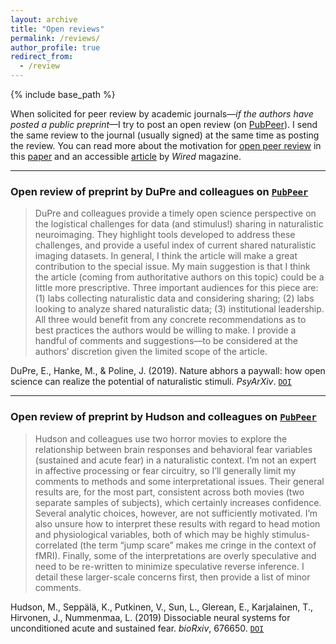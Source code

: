 ```yaml
---
layout: archive
title: "Open reviews"
permalink: /reviews/
author_profile: true
redirect_from:
  - /review
---
```


{% include base_path %}

When solicited for peer review by academic journals&mdash;*if the authors have posted a public preprint*&mdash;I try to post an open review (on [PubPeer](https://pubpeer.com/)). I send the same review to the journal (usually signed) at the same time as posting the review. You can read more about the motivation for [open peer review](https://en.wikipedia.org/wiki/Open_peer_review) in this [paper](https://doi.org/10.3389/fncom.2012.00079) and an accessible [article](https://www.wired.com/2017/03/rogue-neuroscientist-mission-hack-peer-review/) by *Wired* magazine.

---

### Open review of preprint by DuPre and colleagues on [`PubPeer`](https://pubpeer.com/publications/764D03ED6F80183031E5378AC5C365#1)
> DuPre and colleagues provide a timely open science perspective on the logistical challenges for data (and stimulus!) sharing in naturalistic neuroimaging. They highlight tools developed to address these challenges, and provide a useful index of current shared naturalistic imaging datasets. In general, I think the article will make a great contribution to the special issue. My main suggestion is that I think the article (coming from authoritative authors on this topic) could be a little more prescriptive. Three important audiences for this piece are: (1) labs collecting naturalistic data and considering sharing; (2) labs looking to analyze shared naturalistic data; (3) institutional leadership. All three would benefit from any concrete recommendations as to best practices the authors would be willing to make. I provide a handful of comments and suggestions—to be considered at the authors’ discretion given the limited scope of the article.<br>

DuPre, E., Hanke, M., & Poline, J. (2019). Nature abhors a paywall: how open science can realize the potential of naturalistic stimuli. *PsyArXiv*. [`DOI`](https://doi.org/10.31234/osf.io/sdbqv)

---

### Open review of preprint by Hudson and colleagues on [`PubPeer`](>https://pubpeer.com/publications/D986D186184B83B6CB32D3DF3C2B2E#1)
> Hudson and colleagues use two horror movies to explore the relationship between brain responses and behavioral fear variables (sustained and acute fear) in a naturalistic context. I’m not an expert in affective processing or fear circuitry, so I’ll generally limit my comments to methods and some interpretational issues. Their general results are, for the most part, consistent across both movies (two separate samples of subjects), which certainly increases confidence. Several analytic choices, however, are not sufficiently motivated. I’m also unsure how to interpret these results with regard to head motion and physiological variables, both of which may be highly stimulus-correlated (the term “jump scare” makes me cringe in the context of fMRI). Finally, some of the interpretations are overly speculative and need to be re-written to minimize speculative reverse inference. I detail these larger-scale concerns first, then provide a list of minor comments.

Hudson, M., Seppälä, K., Putkinen, V., Sun, L., Glerean, E., Karjalainen, T., Hirvonen, J., Nummenmaa, L. (2019) Dissociable neural systems for unconditioned acute and sustained fear. *bioRxiv*, 676650. [`DOI`](https://doi.org/10.1101/676650)
